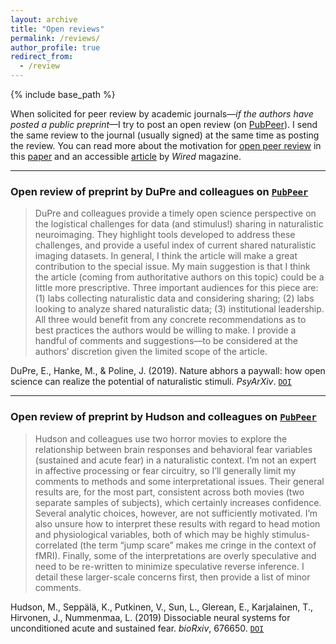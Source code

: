 ```yaml
---
layout: archive
title: "Open reviews"
permalink: /reviews/
author_profile: true
redirect_from:
  - /review
---
```


{% include base_path %}

When solicited for peer review by academic journals&mdash;*if the authors have posted a public preprint*&mdash;I try to post an open review (on [PubPeer](https://pubpeer.com/)). I send the same review to the journal (usually signed) at the same time as posting the review. You can read more about the motivation for [open peer review](https://en.wikipedia.org/wiki/Open_peer_review) in this [paper](https://doi.org/10.3389/fncom.2012.00079) and an accessible [article](https://www.wired.com/2017/03/rogue-neuroscientist-mission-hack-peer-review/) by *Wired* magazine.

---

### Open review of preprint by DuPre and colleagues on [`PubPeer`](https://pubpeer.com/publications/764D03ED6F80183031E5378AC5C365#1)
> DuPre and colleagues provide a timely open science perspective on the logistical challenges for data (and stimulus!) sharing in naturalistic neuroimaging. They highlight tools developed to address these challenges, and provide a useful index of current shared naturalistic imaging datasets. In general, I think the article will make a great contribution to the special issue. My main suggestion is that I think the article (coming from authoritative authors on this topic) could be a little more prescriptive. Three important audiences for this piece are: (1) labs collecting naturalistic data and considering sharing; (2) labs looking to analyze shared naturalistic data; (3) institutional leadership. All three would benefit from any concrete recommendations as to best practices the authors would be willing to make. I provide a handful of comments and suggestions—to be considered at the authors’ discretion given the limited scope of the article.<br>

DuPre, E., Hanke, M., & Poline, J. (2019). Nature abhors a paywall: how open science can realize the potential of naturalistic stimuli. *PsyArXiv*. [`DOI`](https://doi.org/10.31234/osf.io/sdbqv)

---

### Open review of preprint by Hudson and colleagues on [`PubPeer`](>https://pubpeer.com/publications/D986D186184B83B6CB32D3DF3C2B2E#1)
> Hudson and colleagues use two horror movies to explore the relationship between brain responses and behavioral fear variables (sustained and acute fear) in a naturalistic context. I’m not an expert in affective processing or fear circuitry, so I’ll generally limit my comments to methods and some interpretational issues. Their general results are, for the most part, consistent across both movies (two separate samples of subjects), which certainly increases confidence. Several analytic choices, however, are not sufficiently motivated. I’m also unsure how to interpret these results with regard to head motion and physiological variables, both of which may be highly stimulus-correlated (the term “jump scare” makes me cringe in the context of fMRI). Finally, some of the interpretations are overly speculative and need to be re-written to minimize speculative reverse inference. I detail these larger-scale concerns first, then provide a list of minor comments.

Hudson, M., Seppälä, K., Putkinen, V., Sun, L., Glerean, E., Karjalainen, T., Hirvonen, J., Nummenmaa, L. (2019) Dissociable neural systems for unconditioned acute and sustained fear. *bioRxiv*, 676650. [`DOI`](https://doi.org/10.1101/676650)
